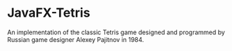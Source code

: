 # JavaFX-Tetris
An implementation of the classic Tetris game designed and programmed by Russian game designer Alexey Pajitnov in 1984.
